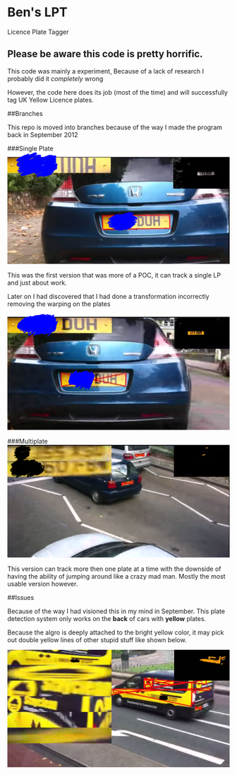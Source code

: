 Ben's LPT
=============
Licence Plate Tagger

## Please be aware this code is pretty horrific.
This code was mainly a experiment, Because of a lack of research I probably did it *completely* wrong

However, the code here does its job (most of the time) and will successfully tag UK Yellow Licence plates.  


##Branches

This repo is moved into branches because of the way I made the program back in September 2012

###Single Plate
![Single Plate](/Docs/Rev1.png)

This was the first version that was more of a POC, it can track a single LP and just about work.

Later on I had discovered that I had done a transformation incorrectly removing the warping on the plates

![S2 Plate](/Docs/Rev2.png)

###Multiplate
![MPlate](/Docs/multiplate.png)

This version can track more then one plate at a time with the downside of having the ability of jumping around like a crazy mad man. Mostly the most usable version however.

##Issues

Because of the way I had visioned this in my mind in September. This plate detection system only works on the **back** of cars with **yellow** plates.

Because the algro is deeply attached to the bright yellow color, it may pick out double yellow lines of other stupid stuff like shown below.

![YellowIssue](/Docs/yellowvan.png)
